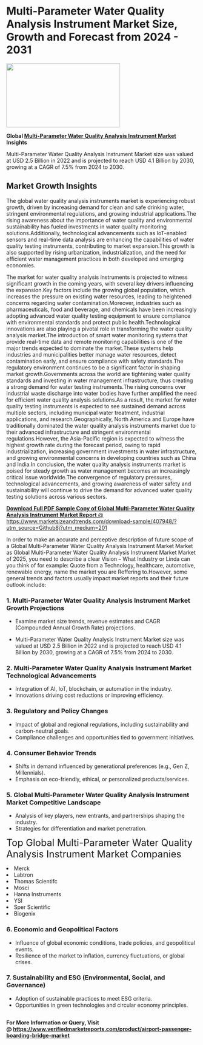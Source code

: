 <H1>Multi-Parameter Water Quality Analysis Instrument Market Size, Growth and Forecast from 2024 - 2031</H1><img class="aligncenter size-medium wp-image-584254" src="https://thirdeyenews.in/wp-content/uploads/2024/09/Global-Market-Research-300x168.jpeg" alt="" width="300" height="168" /><p><strong>Global&nbsp;<a href="https://www.marketsizeandtrends.com/download-sample/407948/?utm_source=Github8j?utm_medium=201">Multi-Parameter Water Quality Analysis Instrument Market</a> Insights</strong></p><p>Multi-Parameter Water Quality Analysis Instrument Market size was valued at USD 2.5 Billion in 2022 and is projected to reach USD 4.1 Billion by 2030, growing at a CAGR of 7.5% from 2024 to 2030.</p><p><h2>Market Growth Insights</h2> <p>The global water quality analysis instruments market is experiencing robust growth, driven by increasing demand for clean and safe drinking water, stringent environmental regulations, and growing industrial applications.The rising awareness about the importance of water quality and environmental sustainability has fueled investments in water quality monitoring solutions.Additionally, technological advancements such as IoT-enabled sensors and real-time data analysis are enhancing the capabilities of water quality testing instruments, contributing to market expansion.This growth is also supported by rising urbanization, industrialization, and the need for efficient water management practices in both developed and emerging economies.</p> <p><a href="#"></a></p> <p>The market for water quality analysis instruments is projected to witness significant growth in the coming years, with several key drivers influencing the expansion.Key factors include the growing global population, which increases the pressure on existing water resources, leading to heightened concerns regarding water contamination.Moreover, industries such as pharmaceuticals, food and beverage, and chemicals have been increasingly adopting advanced water quality testing equipment to ensure compliance with environmental standards and protect public health.Technological innovations are also playing a pivotal role in transforming the water quality analysis market.The introduction of smart water monitoring systems that provide real-time data and remote monitoring capabilities is one of the major trends expected to dominate the market.These systems help industries and municipalities better manage water resources, detect contamination early, and ensure compliance with safety standards.The regulatory environment continues to be a significant factor in shaping market growth.Governments across the world are tightening water quality standards and investing in water management infrastructure, thus creating a strong demand for water testing instruments.The rising concerns over industrial waste discharge into water bodies have further amplified the need for efficient water quality analysis solutions.As a result, the market for water quality testing instruments is expected to see sustained demand across multiple sectors, including municipal water treatment, industrial applications, and research.Geographically, North America and Europe have traditionally dominated the water quality analysis instruments market due to their advanced infrastructure and stringent environmental regulations.However, the Asia-Pacific region is expected to witness the highest growth rate during the forecast period, owing to rapid industrialization, increasing government investments in water infrastructure, and growing environmental concerns in developing countries such as China and India.In conclusion, the water quality analysis instruments market is poised for steady growth as water management becomes an increasingly critical issue worldwide.The convergence of regulatory pressures, technological advancements, and growing awareness of water safety and sustainability will continue to drive the demand for advanced water quality testing solutions across various sectors.</p> <p><a href="#"></p><p><span class=""><strong>Download Full PDF Sample Copy of Global Multi-Parameter Water Quality Analysis Instrument Market Report</strong> @ <a href="https://www.marketsizeandtrends.com/download-sample/407948/?utm_source=Github8j?utm_medium=201" target="_blank">https://www.marketsizeandtrends.com/download-sample/407948/?utm_source=Github8j?utm_medium=201</a></span></p><p>In order to make an accurate and perceptive description of future scope of a Global&nbsp;Multi-Parameter Water Quality Analysis Instrument Market Market as Global&nbsp;Multi-Parameter Water Quality Analysis Instrument Market Market of 2025, you need to describe a clear Vision &ndash; What Industry or Linda can you think of for example: Quote from a Technology, healthcare, automotive, renewable energy, name the market you are Reffering to.However, some general trends and factors usually impact market reports and their future outlook include:</p><h3>1.&nbsp;<strong>Multi-Parameter Water Quality Analysis Instrument Market Growth Projections</strong></h3><ul><li>Examine market size trends, revenue estimates and CAGR (Compounded Annual Growth Rate) projections.</li><li><p>Multi-Parameter Water Quality Analysis Instrument Market size was valued at USD 2.5 Billion in 2022 and is projected to reach USD 4.1 Billion by 2030, growing at a CAGR of 7.5% from 2024 to 2030.</p></li></ul><h3>2.&nbsp;<strong>Multi-Parameter Water Quality Analysis Instrument Market Technological Advancements</strong></h3><ul><li>Integration of AI, IoT, blockchain, or automation in the industry.</li><li>Innovations driving cost reductions or improving efficiency.</li></ul><h3>3.&nbsp;<strong>Regulatory and Policy Changes</strong></h3><ul><li>Impact of global and regional regulations, including sustainability and carbon-neutral goals.</li><li>Compliance challenges and opportunities tied to government initiatives.</li></ul><h3>4.&nbsp;<strong>Consumer Behavior Trends</strong></h3><ul><li>Shifts in demand influenced by generational preferences (e.g., Gen Z, Millennials).</li><li>Emphasis on eco-friendly, ethical, or personalized products/services.</li></ul><h3>5.&nbsp;<strong>Global Multi-Parameter Water Quality Analysis Instrument Market Competitive Landscape</strong></h3><ul><li>Analysis of key players, new entrants, and partnerships shaping the industry.</li><li>Strategies for differentiation and market penetration.</li></ul><p data-pm-slice="1 1 []"><span style="color: inherit; font-family: inherit; font-size: 25px;">Top Global Multi-Parameter Water Quality Analysis Instrument Market Companies</span></p><div class="" data-test-id=""><p><li>Merck</li><li> Labtron</li><li> Thomas Scientifc</li><li> Mosci</li><li> Hanna Instruments</li><li> YSI</li><li> Sper Scientific</li><li> Biogenix</li></p></div><h3>6.&nbsp;<strong>Economic and Geopolitical Factors</strong></h3><ul><li>Influence of global economic conditions, trade policies, and geopolitical events.</li><li>Resilience of the market to inflation, currency fluctuations, or global crises.</li></ul><h3>7.&nbsp;<strong>Sustainability and ESG (Environmental, Social, and Governance)</strong></h3><ul><li>Adoption of sustainable practices to meet ESG criteria.</li><li>Opportunities in green technologies and circular economy principles.</li></ul><h2><strong style="font-size: 14px;">For More Information or Query, Visit @&nbsp;</strong><a style="background-color: #ffffff; font-size: 14px;" href="https://www.marketsizeandtrends.com/report/multi-parameter-water-quality-analysis-instrument-market/" target="_blank">https://www.verifiedmarketreports.com/product/airport-passenger-boarding-bridge-market</a></h2>